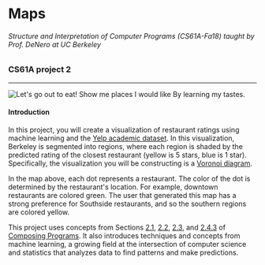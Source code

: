 Maps
=============
###### Structure and Interpretation of Computer Programs (CS61A-Fa18) taught by Prof. DeNero at UC Berkeley 

### CS61A project 2
---------------
![*Let's go out to eat!
Show me places I would like
By learning my tastes.*](http://inst.eecs.berkeley.edu/~cs61a/fa17/proj/maps/visualize/voronoi.png)

#### Introduction
In this project, you will create a visualization of restaurant ratings using machine learning and the [Yelp academic dataset](https://www.yelp.com/dataset). In this visualization, Berkeley is segmented into regions, where each region is shaded by the predicted rating of the closest restaurant (yellow is 5 stars, blue is 1 star). Specifically, the visualization you will be constructing is a [Voronoi diagram](https://en.wikipedia.org/wiki/Voronoi_diagram).

In the map above, each dot represents a restaurant. The color of the dot is determined by the restaurant's location. For example, downtown restaurants are colored green. The user that generated this map has a strong preference for Southside restaurants, and so the southern regions are colored yellow.

This project uses concepts from Sections [2.1](http://composingprograms.com/pages/21-introduction.html), [2.2](http://composingprograms.com/pages/22-data-abstraction.html), [2.3](http://composingprograms.com/pages/23-sequences.html), and [2.4.3](http://composingprograms.com/pages/24-mutable-data.html#dictionaries) of [Composing Programs](http://composingprograms.com). It also introduces techniques and concepts from machine learning, a growing field at the intersection of computer science and statistics that analyzes data to find patterns and make predictions.

